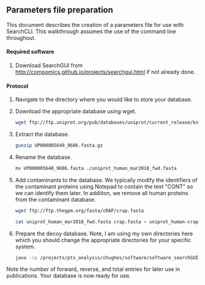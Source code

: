 ## Parameters file preparation

This document describes the creation of a parameters file for use with SearchCLI. This walkthrough assumes the use of the command line throughout.

#### Required software

1. Download SearchGUI from http://compomics.github.io/projects/searchgui.html if not already done.


#### Protocol

1. Navigate to the directory where you would like to store your database.
2. Download the appropriate database using wget.

    ~~~bash
	wget ftp://ftp.uniprot.org/pub/databases/uniprot/current_release/knowledgebase/reference_proteomes/Eukaryota/UP000005640_9606.fasta.gz
	~~~

3. Extract the database.

    ~~~bash
	gunzip UP000005640_9606.fasta.gz
	~~~

4. Rename the database. 

	~~~bash
	mv UP000005640_9606.fasta ./uniprot_human_mar2018_fwd.fasta
	~~~

5. Add contaminants to the database. We typically modify the identifiers of the contaminant proteins using Notepad to contain the text "CONT" so we can identify them later. In addiiton, we remove all human proteins from the contaminant database. 

	~~~bash
	wget ftp://ftp.thegpm.org/fasta/cRAP/crap.fasta
	
	cat uniprot_human_mar2018_fwd.fasta crap.fasta > uniprot_human-crap_mar2018_fwd.fasta
	~~~

6. Prepare the decoy database. Note, I am using my own directories here which you should change the appropriate directories for your specific system.

	~~~bash
	java -cp /projects/ptx_analysis/chughes/software/software_searchGUI/SearchGUI-3.2.20/SearchGUI-3.2.20.jar eu.isas.searchgui.cmd.FastaCLI -in /projects/ptx_analysis/chughes/databases/mar2018/uniprot_human-crap_mar2018_fwd.fasta -decoy
	~~~

Note the number of forward, reverse, and total entries for later use in publications. Your database is now ready for use.
	    
